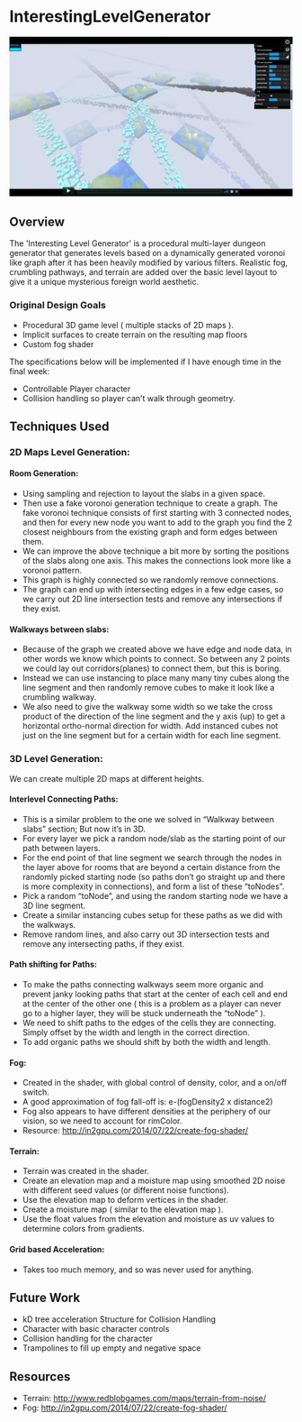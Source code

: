 # InterestingLevelGenerator

[![](images/InterestingLevelGenerator_vimeoLink.png)](https://vimeo.com/227360081)

## Overview

The 'Interesting Level Generator' is a procedural multi-layer dungeon generator that generates levels based on a dynamically generated voronoi like graph after it has been heavily modified by various filters. Realistic fog, crumbling pathways, and terrain are added over the basic level layout to give it a unique mysterious foreign world aesthetic.

### Original Design Goals

- Procedural 3D game level ( multiple stacks of 2D maps ).
- Implicit surfaces to create terrain on the resulting map floors
- Custom fog shader

The specifications below will be implemented if I have enough time in the final week:
- Controllable Player character
- Collision handling so player can’t walk through geometry.

## Techniques Used
### 2D Maps Level Generation:
#### Room Generation:
  - Using sampling and rejection to layout the slabs in a given space.
  - Then use a fake voronoi generation technique to create a graph. The fake voronoi technique consists of first starting with 3 connected nodes, and then for every new node you want to add to the graph you find the 2 closest neighbours from the existing graph and form edges between them.
  - We can improve the above technique a bit more by sorting the positions of the slabs along one axis. This makes the connections look more like a voronoi pattern.
  - This graph is highly connected so we randomly remove connections.
  - The graph can end up with intersecting edges in a few edge cases, so we carry out 2D line intersection tests and remove any intersections if they exist.

#### Walkways between slabs:
  - Because of the graph we created above we have edge and node data, in other words we know which points to connect. So between any 2 points we could lay out corridors(planes) to connect them, but this is boring.
  - Instead we can use instancing to place many many tiny cubes along the line segment and then randomly remove cubes to make it look like a crumbling walkway.
  - We also need to give the walkway some width so we take the cross product of the direction of the line segment and the y axis (up) to get a horizontal ortho-normal direction for width. Add instanced cubes not just on the line segment but for a certain width for each line segment.

### 3D Level Generation:
  We can create multiple 2D maps at different heights.

#### Interlevel Connecting Paths:
- This is a similar problem to the one we solved in “Walkway between slabs” section; But now it’s in 3D.
- For every layer we pick a random node/slab as the starting point of our path between layers.
- For the end point of that line segment we search through the nodes in the layer above for rooms that are beyond a certain distance from the randomly picked starting node (so paths don’t go straight up and there is more complexity in connections), and form a list of these “toNodes”.
- Pick a random “toNode”, and using the random starting node we have a 3D line segment.
- Create a similar instancing cubes setup for these paths as we did with the walkways.
- Remove random lines, and also carry out 3D intersection tests and remove any intersecting paths, if they exist.

#### Path shifting for Paths:
- To make the paths connecting walkways seem more organic and prevent janky looking paths that start at the center of each cell and end at the center of the other one ( this is a problem as a player can never go to a higher layer, they will be stuck underneath the “toNode” ).
- We need to shift paths to the edges of the cells they are connecting. Simply offset by the width and length in the correct direction.
- To add organic paths we should shift by both the width and length.

#### Fog:
- Created in the shader, with global control of density, color, and a on/off switch.
- A good approximation of fog fall-off is: e-(fogDensity2 x distance2)
- Fog also appears to have different densities at the periphery of our vision, so we need to account for rimColor.
- Resource: http://in2gpu.com/2014/07/22/create-fog-shader/

#### Terrain:
- Terrain was created in the shader.
- Create an elevation map and a moisture map using smoothed 2D noise with different seed values (or different noise functions).
- Use the elevation map to deform vertices in the shader.
- Create a moisture map ( similar to the elevation map ).
- Use the float values from the elevation and moisture as uv values to determine colors from gradients.

#### Grid based Acceleration:
- Takes too much memory, and so was never used for anything.

## Future Work
- kD tree acceleration Structure for Collision Handling
- Character with basic character controls
- Collision handling for the character
- Trampolines to fill up empty and negative space

## Resources
- Terrain: http://www.redblobgames.com/maps/terrain-from-noise/
- Fog: http://in2gpu.com/2014/07/22/create-fog-shader/